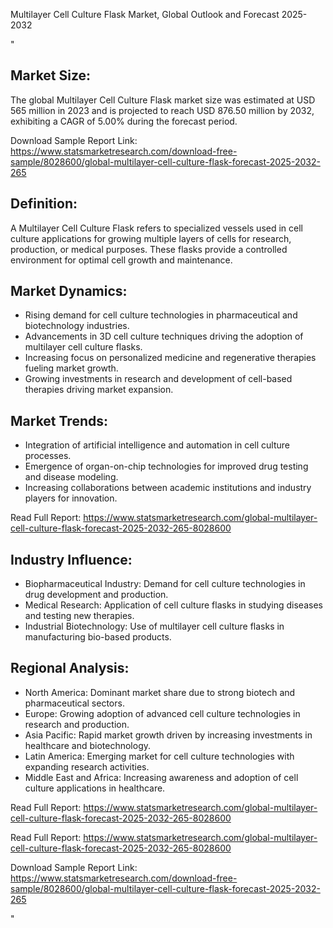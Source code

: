 Multilayer Cell Culture Flask Market, Global Outlook and Forecast 2025-2032

"<html>
<h2>Market Size:</h2>
<p>The global Multilayer Cell Culture Flask market size was estimated at USD 565 million in 2023 and is projected to reach USD 876.50 million by 2032, exhibiting a CAGR of 5.00% during the forecast period.</p>
<p>Download Sample Report Link: <a href='https://www.statsmarketresearch.com/download-free-sample/8028600/global-multilayer-cell-culture-flask-forecast-2025-2032-265'>https://www.statsmarketresearch.com/download-free-sample/8028600/global-multilayer-cell-culture-flask-forecast-2025-2032-265</a></p>

<h2>Definition:</h2>
<p>A Multilayer Cell Culture Flask refers to specialized vessels used in cell culture applications for growing multiple layers of cells for research, production, or medical purposes. These flasks provide a controlled environment for optimal cell growth and maintenance.</p>

<h2>Market Dynamics:</h2>
<ul>
<li>Rising demand for cell culture technologies in pharmaceutical and biotechnology industries.</li>
<li>Advancements in 3D cell culture techniques driving the adoption of multilayer cell culture flasks.</li>
<li>Increasing focus on personalized medicine and regenerative therapies fueling market growth.</li>
<li>Growing investments in research and development of cell-based therapies driving market expansion.</li>
</ul>

<h2>Market Trends:</h2>
<ul>
<li>Integration of artificial intelligence and automation in cell culture processes.</li>
<li>Emergence of organ-on-chip technologies for improved drug testing and disease modeling.</li>
<li>Increasing collaborations between academic institutions and industry players for innovation.</li>
</ul>
<p>Read Full Report: <a href='https://www.statsmarketresearch.com/global-multilayer-cell-culture-flask-forecast-2025-2032-265-8028600'>https://www.statsmarketresearch.com/global-multilayer-cell-culture-flask-forecast-2025-2032-265-8028600</a></p>

<h2>Industry Influence:</h2>
<ul>
<li>Biopharmaceutical Industry: Demand for cell culture technologies in drug development and production.</li>
<li>Medical Research: Application of cell culture flasks in studying diseases and testing new therapies.</li>
<li>Industrial Biotechnology: Use of multilayer cell culture flasks in manufacturing bio-based products.</li>
</ul>

<h2>Regional Analysis:</h2>
<ul>
<li>North America: Dominant market share due to strong biotech and pharmaceutical sectors.</li>
<li>Europe: Growing adoption of advanced cell culture technologies in research and production.</li>
<li>Asia Pacific: Rapid market growth driven by increasing investments in healthcare and biotechnology.</li>
<li>Latin America: Emerging market for cell culture technologies with expanding research activities.</li>
<li>Middle East and Africa: Increasing awareness and adoption of cell culture applications in healthcare.</li>
</ul>
<p>Read Full Report: <a href='https://www.statsmarketresearch.com/global-multilayer-cell-culture-flask-forecast-2025-2032-265-8028600'>https://www.statsmarketresearch.com/global-multilayer-cell-culture-flask-forecast-2025-2032-265-8028600</a></p>
</html>

<p>Read Full Report: <a href='https://www.statsmarketresearch.com/global-multilayer-cell-culture-flask-forecast-2025-2032-265-8028600'>https://www.statsmarketresearch.com/global-multilayer-cell-culture-flask-forecast-2025-2032-265-8028600</a></p>
<p>Download Sample Report Link: <a href='https://www.statsmarketresearch.com/download-free-sample/8028600/global-multilayer-cell-culture-flask-forecast-2025-2032-265'>https://www.statsmarketresearch.com/download-free-sample/8028600/global-multilayer-cell-culture-flask-forecast-2025-2032-265</a></p>"

